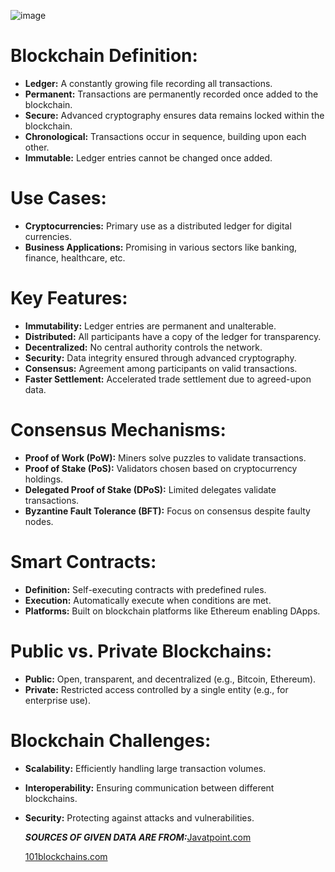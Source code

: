 ![image](https://github.com/Rjesh2006/Block_chain/assets/143868643/2ff05858-bcee-4850-92e5-f0da5ff3ad4d)


# Blockchain Definition:
- **Ledger:** A constantly growing file recording all transactions.
- **Permanent:** Transactions are permanently recorded once added to the blockchain.
- **Secure:** Advanced cryptography ensures data remains locked within the blockchain.
- **Chronological:** Transactions occur in sequence, building upon each other.
- **Immutable:** Ledger entries cannot be changed once added.

# Use Cases:
- **Cryptocurrencies:** Primary use as a distributed ledger for digital currencies.
- **Business Applications:** Promising in various sectors like banking, finance, healthcare, etc.

# Key Features:
- **Immutability:** Ledger entries are permanent and unalterable.
- **Distributed:** All participants have a copy of the ledger for transparency.
- **Decentralized:** No central authority controls the network.
- **Security:** Data integrity ensured through advanced cryptography.
- **Consensus:** Agreement among participants on valid transactions.
- **Faster Settlement:** Accelerated trade settlement due to agreed-upon data.

# Consensus Mechanisms:
- **Proof of Work (PoW):** Miners solve puzzles to validate transactions.
- **Proof of Stake (PoS):** Validators chosen based on cryptocurrency holdings.
- **Delegated Proof of Stake (DPoS):** Limited delegates validate transactions.
- **Byzantine Fault Tolerance (BFT):** Focus on consensus despite faulty nodes.

# Smart Contracts:
- **Definition:** Self-executing contracts with predefined rules.
- **Execution:** Automatically execute when conditions are met.
- **Platforms:** Built on blockchain platforms like Ethereum enabling DApps.

# Public vs. Private Blockchains:
- **Public:** Open, transparent, and decentralized (e.g., Bitcoin, Ethereum).
- **Private:** Restricted access controlled by a single entity (e.g., for enterprise use).

# Blockchain Challenges:
- **Scalability:** Efficiently handling large transaction volumes.
- **Interoperability:** Ensuring communication between different blockchains.
- **Security:** Protecting against attacks and vulnerabilities.

  ***SOURCES OF GIVEN DATA ARE FROM:***[Javatpoint.com](https://www.javatpoint.com/blockchain-tutorial)
  
  [101blockchains.com](https://101blockchains.com/blockchain-fundamentals-presentation/)
